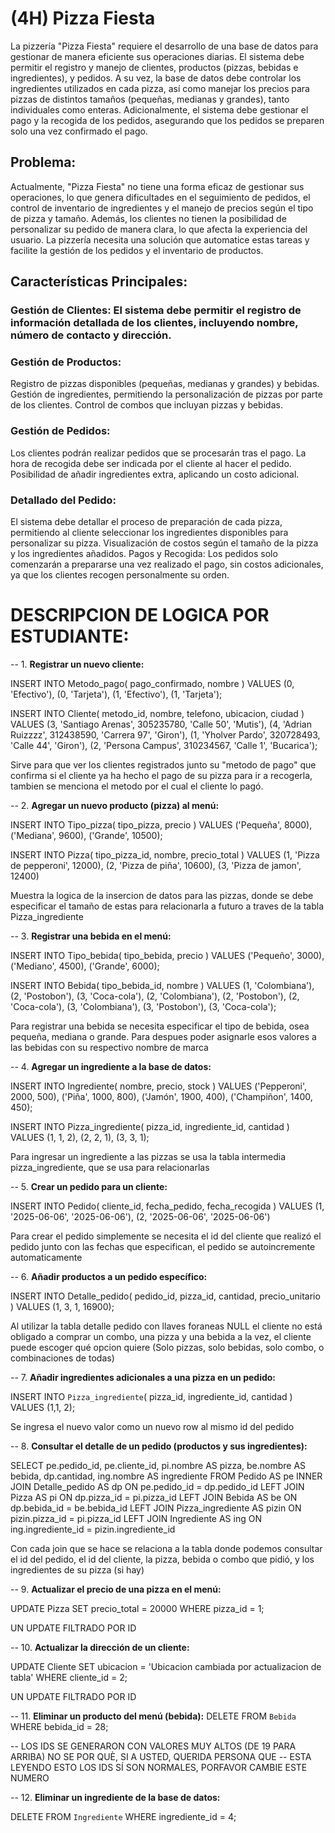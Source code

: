 # (4H) Pizza Fiesta

La pizzería "Pizza Fiesta" requiere el desarrollo de una base de datos para gestionar de manera eficiente sus operaciones diarias. El sistema debe permitir el registro y manejo de clientes, productos (pizzas, bebidas e ingredientes), y pedidos. A su vez, la base de datos debe controlar los ingredientes utilizados en cada pizza, así como manejar los precios para pizzas de distintos tamaños (pequeñas, medianas y grandes), tanto individuales como enteras. Adicionalmente, el sistema debe gestionar el pago y la recogida de los pedidos, asegurando que los pedidos se preparen solo una vez confirmado el pago.

## Problema:
Actualmente, "Pizza Fiesta" no tiene una forma eficaz de gestionar sus operaciones, lo que genera dificultades en el seguimiento de pedidos, el control de inventario de ingredientes y el manejo de precios según el tipo de pizza y tamaño. Además, los clientes no tienen la posibilidad de personalizar su pedido de manera clara, lo que afecta la experiencia del usuario. La pizzería necesita una solución que automatice estas tareas y facilite la gestión de los pedidos y el inventario de productos.

## Características Principales:
### Gestión de Clientes: El sistema debe permitir el registro de información detallada de los clientes, incluyendo nombre, número de contacto y dirección.
### Gestión de Productos:
Registro de pizzas disponibles (pequeñas, medianas y grandes) y bebidas.
Gestión de ingredientes, permitiendo la personalización de pizzas por parte de los clientes.
Control de combos que incluyan pizzas y bebidas.
### Gestión de Pedidos:
Los clientes podrán realizar pedidos que se procesarán tras el pago.
La hora de recogida debe ser indicada por el cliente al hacer el pedido.
Posibilidad de añadir ingredientes extra, aplicando un costo adicional.
### Detallado del Pedido:
El sistema debe detallar el proceso de preparación de cada pizza, permitiendo al cliente seleccionar los ingredientes disponibles para personalizar su pizza.
Visualización de costos según el tamaño de la pizza y los ingredientes añadidos.
Pagos y Recogida: Los pedidos solo comenzarán a prepararse una vez realizado el pago, sin costos adicionales, ya que los clientes recogen personalmente su orden.

# DESCRIPCION DE LOGICA POR ESTUDIANTE:


-- 1. **Registrar un nuevo cliente:**

INSERT INTO Metodo_pago(
    pago_confirmado,
    nombre
    ) VALUES
    (0, 'Efectivo'),
    (0, 'Tarjeta'),
    (1, 'Efectivo'),
    (1, 'Tarjeta');

INSERT INTO Cliente(
    metodo_id,
    nombre,
    telefono,
    ubicacion,
    ciudad
) VALUES
(3, 'Santiago Arenas', 305235780, 'Calle 50', 'Mutis'),
(4, 'Adrian Ruizzzz', 312438590, 'Carrera 97', 'Giron'),
(1, 'Yholver Pardo', 320728493, 'Calle 44', 'Giron'),
(2, 'Persona Campus', 310234567, 'Calle 1', 'Bucarica');

Sirve para que ver los clientes registrados junto su "metodo de pago" que confirma si
el cliente ya ha hecho el pago de su pizza para ir a recogerla, tambien se menciona el 
metodo por el cual el cliente lo pagó.

-- 2. **Agregar un nuevo producto (pizza) al menú:**

INSERT INTO Tipo_pizza(
    tipo_pizza,
    precio
) VALUES 
('Pequeña', 8000),
('Mediana', 9600),
('Grande', 10500);

INSERT INTO Pizza(
    tipo_pizza_id,
    nombre,
    precio_total
) VALUES 
(1, 'Pizza de pepperoni', 12000),
(2, 'Pizza de piña', 10600),
(3, 'Pizza de jamon', 12400)


Muestra la logica de la insercion de datos para las pizzas, donde se debe especificar el tamaño de estas
para relacionarla a futuro a traves de la tabla Pizza_ingrediente


-- 3. **Registrar una bebida en el menú:**

INSERT INTO Tipo_bebida(
    tipo_bebida,
    precio
) VALUES
('Pequeño', 3000),
('Mediano', 4500),
('Grande', 6000);

INSERT INTO Bebida(
    tipo_bebida_id,
    nombre
) VALUES
(1, 'Colombiana'),
(2, 'Postobon'),
(3, 'Coca-cola'),
(2, 'Colombiana'),
(2, 'Postobon'),
(2, 'Coca-cola'),
(3, 'Colombiana'),
(3, 'Postobon'),
(3, 'Coca-cola');

Para registrar una bebida se necesita especificar el tipo de bebida, osea pequeña, mediana o grande. Para despues poder asignarle esos valores a las bebidas
con su respectivo nombre de marca

-- 4. **Agregar un ingrediente a la base de datos:**

INSERT INTO Ingrediente(
    nombre,
    precio,
    stock
) VALUES
('Pepperoni', 2000, 500),
('Piña', 1000, 800),
('Jamón', 1900, 400),
('Champiñon', 1400, 450);

INSERT INTO Pizza_ingrediente(
    pizza_id,
    ingrediente_id,
    cantidad
) VALUES 
(1, 1, 2),
(2, 2, 1),
(3, 3, 1);

Para ingresar un ingrediente a las pizzas se usa la tabla intermedia pizza_ingrediente, que se usa para relacionarlas

-- 5. **Crear un pedido para un cliente:**

INSERT INTO Pedido(
    cliente_id,
    fecha_pedido,
    fecha_recogida
) VALUES
(1, '2025-06-06', '2025-06-06'),
(2, '2025-06-06', '2025-06-06')

Para crear el pedido simplemente se necesita el id del cliente que realizó el pedido junto con las fechas que especifican, el pedido se autoincremente
automaticamente

-- 6. **Añadir productos a un pedido específico:**

INSERT INTO Detalle_pedido(
    pedido_id,
    pizza_id,
    cantidad,
    precio_unitario
) VALUES
(1, 3, 1, 16900);

Al utilizar la tabla detalle pedido con llaves foraneas NULL el cliente no está obligado a comprar un combo, una pizza y una bebida a la vez, el cliente puede
escoger qué opcion quiere  (Solo pizzas, solo bebidas, solo combo, o combinaciones de todas)

-- 7. **Añadir ingredientes adicionales a una pizza en un pedido:**

INSERT INTO `Pizza_ingrediente`(
    pizza_id,
    ingrediente_id,
    cantidad
)
VALUES
(1,1, 2);

Se ingresa el nuevo valor como un nuevo row al mismo id del pedido

-- 8. **Consultar el detalle de un pedido (productos y sus ingredientes):**

SELECT pe.pedido_id, pe.cliente_id, pi.nombre AS pizza, be.nombre AS bebida, dp.cantidad, ing.nombre AS ingrediente
FROM Pedido AS pe
INNER JOIN Detalle_pedido AS dp ON pe.pedido_id = dp.pedido_id
LEFT JOIN Pizza AS pi ON  dp.pizza_id = pi.pizza_id
LEFT JOIN Bebida AS be ON dp.bebida_id = be.bebida_id
LEFT JOIN Pizza_ingrediente AS pizin ON pizin.pizza_id = pi.pizza_id
LEFT JOIN Ingrediente AS ing ON ing.ingrediente_id = pizin.ingrediente_id

Con cada join que se hace se relaciona a la tabla donde podemos consultar el id del pedido, el id del cliente, la pizza, bebida o combo que pidió, y los ingredientes de su pizza (si hay)

-- 9. **Actualizar el precio de una pizza en el menú:**


UPDATE Pizza 
SET precio_total = 20000 
WHERE pizza_id = 1;

UN UPDATE FILTRADO POR ID

-- 10. **Actualizar la dirección de un cliente:**


UPDATE Cliente
SET ubicacion = 'Ubicacion cambiada por actualizacion de tabla'
WHERE cliente_id = 2;

UN UPDATE FILTRADO POR ID

-- 11. **Eliminar un producto del menú (bebida):**
DELETE FROM `Bebida` WHERE bebida_id = 28;

-- LOS IDS SE GENERARON CON VALORES MUY ALTOS (DE 19 PARA ARRIBA) NO SE POR QUÈ, SI A USTED, QUERIDA PERSONA QUE
-- ESTA LEYENDO ESTO LOS IDS SÍ SON NORMALES, PORFAVOR CAMBIE ESTE NUMERO



-- 12. **Eliminar un ingrediente de la base de datos:**

DELETE FROM `Ingrediente` WHERE ingrediente_id = 4;